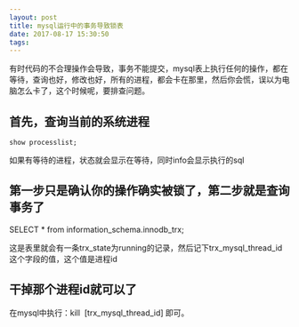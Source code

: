 ```yaml
---
layout: post
title: mysql运行中的事务导致锁表
date: 2017-08-17 15:30:50
tags:
---
```


有时代码的不合理操作会导致，事务不能提交，mysql表上执行任何的操作，都在等待，查询也好，修改也好，所有的进程，都会卡在那里，然后你会慌，误以为电脑怎么卡了，这个时候呢，要排查问题。

## 首先，查询当前的系统进程

`show processlist;`

如果有等待的进程，状态就会显示在等待，同时info会显示执行的sql

## 第一步只是确认你的操作确实被锁了，第二步就是查询事务了

SELECT * from information_schema.innodb_trx;

这是表里就会有一条trx_state为running的记录，然后记下trx_mysql_thread_id这个字段的值，这个值是进程id

## 干掉那个进程id就可以了

在mysql中执行：kill  [trx_mysql_thread_id] 即可。